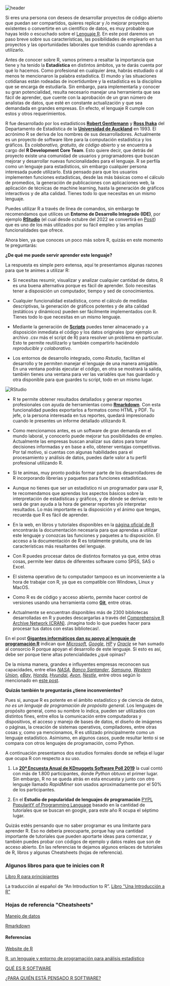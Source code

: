<!--
.. title: ¿Qué es el Lenguaje R y cómo puede ayudarte en tus proyectos?
.. slug: que-es-el-lenguaje-r-y-como-puede-ayudarte-en-tus-proyectos
.. date: 2020-01-17
.. author: Yurely Camacho
.. tags: open science
.. category: r
.. link: 
.. description: 
.. type: text
-->

<!-- # ¿Qué es el Lenguaje R y cómo puede ayudarte en tus proyectos? -->
<!-- **Por Yurely Camacho** -->

![header](../../../images/blog/que-es-el-lenguaje-r-y-como-puede-ayudarte-en-tus-proyectos/header.png)

Si eres una persona con deseos de desarrollar proyectos de código
abierto que puedan ser compartidos, quieres replicar y /o mejorar
proyectos existentes o convertirte en un científico de datos, es muy
probable que hayas leído o escuchado sobre el [Lenguaje
R](https://www.r-project.org/). En este post daremos un paso breve sobre
sus características, las posibilidades de emplearlo en tus proyectos y
las oportunidades laborales que tendrás cuando aprendas a utilizarlo.

<!-- TEASER_END -->

Antes de conocer sobre R, vamos primero a resaltar la importancia que
tiene y ha tenido la **Estadística** en distintos ámbitos, ya te darás
cuenta por qué lo hacemos. Como profesional en cualquier área, habrás
estudiado o al menos te mencionaron la palabra estadística. El mundo y
las situaciones cotidianas están rodeadas de incertidumbre y la
estadística es la disciplina que se encarga de estudiarla. Sin embargo,
para implementarla y conocer su gran potencialidad, resulta necesario
manejar una herramienta que sea fácil de aprender, que cuente con la
aprobación de un gran número de analistas de datos, que esté en
constante actualización y que sea demandada en grandes empresas. En
efecto, el lenguaje R cumple con estos y otros requerimientos.

R fue desarrollado por los estadísticos [**Robert
Gentlemann**](https://en.wikipedia.org/wiki/Robert_Gentleman\_(statistician))
y [**Ross Ihaka**](https://en.wikipedia.org/wiki/Ross_Ihaka) del
Departamento de Estadística de la [**Universidad de
Auckland**](http://www.nuevazelanda.cl/universidades/university-of-auckland.htm)
en 1993. El acrónimo R se deriva de los nombres de sus desarrolladores.
Actualmente es un proyecto de software libre para la computación
estadística y los gráficos. Es *colaborativo, gratuito, de código
abierto* y se encuentra a cargo del **R Development Core Team**. Esto
quiere decir, que detrás del proyecto existe una comunidad de usuarios y
programadores que buscan mejorar y desarrollar nuevas funcionalidades
para el lenguaje. R se perfila como un lenguaje para estadísticos, sin
embargo cualquier persona interesada puede utilizarlo. Está pensado para
que los usuarios implementen funciones estadísticas, desde las más
básicas como el cálculo de promedios, la generación de publicaciones con
aplicaciones web, la aplicación de técnicas de machine learning, hasta
la generación de gráficos interactivos y de alta calidad. Tienes todo lo
que necesitas en un mismo lenguaje.

Puedes utilizar R a través de línea de comandos, sin embargo te
recomendamos que utilices un **Entorno de Desarrollo Integrado (IDE)**,
por ejemplo [**RStudio**](https://rstudio.com/) (el cual desde octubre
del 2022 se convertirá en [Posit](https://posit.co/)) que es uno de los
más utilizados por su fácil empleo y las amplias funcionalidades que
ofrece.

Ahora bien, ya que conoces un poco más sobre R, quizás en este momento
te preguntarás:

**¿De qué me puede servir aprender este lenguaje?**

La respuesta es simple pero extensa, aquí te presentamos algunas razones
para que te animes a utilizar R:

- Si necesitas resumir, visualizar y analizar cualquier cantidad de
  datos, R es una buena alternativa porque es fácil de
  aprender. Solo necesitas tener a disposición un computador, tiempo y
  sed de conocimientos.

- Cualquier funcionalidad estadística, como el cálculo de medidas
  descriptivas, la generación de gráficos potentes y de alta calidad
  (estáticos y dinámicos) pueden ser fácilmente implementados con R.
  Tienes todo lo que necesitas en un mismo lenguaje.

- Mediante la generación de
  [**Scripts**](https://es.wikipedia.org/wiki/Script) puedes tener
  almacenado y a disposición inmediata el código y los datos originales
  (por ejemplo un archivo .csv más el script de R) para resolver un
  problema en particular. Esto te permite reutilizarlo y también
  compartirlo haciéndolo *reproducible y colaborativo*.

- Los entornos de desarrollo integrado, como *Rstudio*, facilitan el
  desarrollo y te permiten manejar el lenguaje de una manera amigable.
  En una ventana podrás ejecutar el código, en otra se mostrará la
  salida, también tienes una ventana para ver las variables que has
  guardado y otra disponible para que guardes tu script, todo en un
  mismo lugar.

![RStudio](img/RStudio.png)

- R te permite obtener resultados detallados y generar reportes
  profesionales con ayuda de herramientas como
  [**Rmarkdown**](https://rmarkdown.rstudio.com/). Con esta
  funcionalidad puedes exportarlos a formatos como HTML y PDF. Tu jefe,
  o la persona interesada en tus reportes, quedará impresionado cuando
  le presentes un informe detallado utilizando R.

- Como mencionamos antes, es un software de gran demanda en el mundo
  laboral, y conocerlo puede mejorar tus posibilidades de empleo.
  Actualmente las empresas buscan analizar sus datos para tomar
  decisiones informadas y en base a ello, obtener ventajas competitivas.
  Por tal motivo, si cuentas con algunas habilidades para el
  procesamiento y análisis de datos, puedes darle valor a tu perfil
  profesional utilizando R.

- Si te animas, muy pronto podrás formar parte de los desarrolladores de
  R incorporando librerías y paquetes para funciones estadísticas.

- Aunque no tienes que ser un estadístico ni un programador para usar R,
  te recomendamos que aprendas los aspectos básicos sobre la
  interpretación de estadísticas y gráficos, y de dónde se derivan; esto
  te será de gran ayuda a la hora de generar reportes y/o interpretar
  resultados. Lo más importante es la disposición y el ánimo que tengas,
  recuerda que R es fácil de aprender.

- En la web, en libros y tutoriales disponibles en la [página oficial de
  R](https://www.r-project.org/) encontrarás la documentación necesaria
  para que aprendas a utilizar este lenguaje y conozcas las funciones y
  paquetes a tu disposición. El acceso a la documentación de R es
  totalmente gratuita, una de las características más resaltantes del
  lenguaje.

- Con R puedes procesar datos de distintos formatos ya que, entre otras
  cosas, permite leer datos de diferentes software como SPSS, SAS o
  Excel.

- El sistema operativo de tu computador tampoco es un inconveniente a la
  hora de trabajar con R, ya que es compatible con Windows, Linux y
  MacOS.

- Como R es de código y acceso abierto, permite hacer control de
  versiones usando una herramienta como
  [**Git**](https://git-scm.com/), entre otras.

- Actualmente se encuentran disponibles más de 2300 bibliotecas
  desarrolladas en R y puedes descargarlas a través del [Comprehensive R
  Archive Network (CRAN)](https://cran.r-project.org/mirrors.html).
  ¡Imagina todo lo que puedes hacer para procesar tus datos con estas
  bibliotecas!.

En el post [**Gigantes informáticos dan su apoyo al lenguaje de
programación
R**](https://diarioti.com/gigantes-informaticos-dan-su-apoyo-al-lenguaje-de-programacion-r/88705)
indican que [*Microsoft*](https://www.microsoft.com/es-ve),
[*Google*](https://about.google/),
[*HP*](http://welcome.hp.com/country/us/en/c/welcome.html) y
[*Oracle*](https://www.oracle.com/index.html) se han sumado al consorcio
R porque apoyan el desarrollo de este lenguaje. Si esto es así, debe ser
porque tiene altas potencialidades ¿qué opinas?

De la misma manera, grandes e influyentes empresas reconocen sus
capacidades, entre ellas [*NASA*](https://www.nasa.gov/), [*Banco
Santander*](https://www.santander.com/es/home),
[*Samsung*](https://www.samsung.com/), [*Western
Union*](https://www.westernunion.com/ve/es/home.html),
[*eBay*](https://ve.ebay.com/), [*Honda*](https://www.honda.com/),
[*Hyundai*](https://www.hyundai.es/), [*Avon*](https://www.avon.com/),
[*Nestle*](https://www.nestle.com/), entre otros según lo mencionado en
[este
post](https://www.maximaformacion.es/blog-dat/para-quien-esta-pensado-r-software/).

**Quizás también te preguntarás ¿tiene inconvenientes?**

Pues si, aunque R es potente en el ámbito estadístico y de ciencia de
datos, *no es un lenguaje de programación de propósito general*. Los
lenguajes de propósito general, como su nombre lo indica, pueden ser
utilizados con distintos fines, entre ellos la comunicación entre
computadoras y dispositivos, el acceso y manejo de bases de datos, el
diseño de imágenes o páginas, la creación de sistemas operativos,
compiladores, entre otras cosas y, como ya mencionamos, R es utilizado
principalmente como un lenguaje estadístico. Asimismo, en algunos casos,
puede resultar lento si se compara con otros lenguajes de programación,
como Python.

A continuación presentamos dos estudios formales donde se refleja el
lugar que ocupa R con respecto a su uso.

1. La [**20ª Encuesta Anual de KDnuggets Software Poll
   2019**](https://www.kdnuggets.com/2019/05/poll-top-data-science-machine-learning-platforms.html)
   la cual contó con más de 1.800 participantes, donde *Python* obtuvo
   el primer lugar. Sin embargo, R no se queda atrás en esta encuesta y
   junto con otro lenguaje llamado *RapidMiner* son usados
   aproximadamente por el 50% de los participantes.

1. En el **Estudio de popularidad de lenguajes de programación** [PYPL
   PopularitY of Programming Language](https://pypl.github.io/PYPL.html)
   basado en la cantidad de tutoriales que se buscan en google, para
   este año R ocupa el séptimo lugar.

Quizás estés pensando que no saber programar es una limitante para
aprender R. Eso no debería preocuparte, porque hay una cantidad
importante de tutoriales que pueden aportarte ideas para comenzar, y
también puedes probar con códigos de ejemplo y datos reales que son de
acceso abierto. En las referencias te dejamos algunos enlaces de
tutoriales de R, libros y algunas Cheatsheets (hojas de referencia).

### Algunos libros para que te inicies con R

[Libro R para principiantes](https://cran.r-project.org/doc/contrib/rdebuts_es.pdf)

La traducción al español de “An Introduction to R”. [Libro "Una
Introducción a
R"](https://cran.r-project.org/doc/contrib/R-intro-1.1.0-espanol.1.pdf)

### Hojas de referencia "Cheatsheets"

[Manejo de
datos](https://rstudio.com/wp-content/uploads/2015/03/data-wrangling-spanish.pdf)

[Rmarkdown](https://rstudio.com/wp-content/uploads/2015/03/rmarkdown-spanish.pdf)

#### Referencias

[Website de R](https://www.r-project.org/)

[R, un lenguaje y entorno de programación para análisis
estadístico](https://www.genbeta.com/desarrollo/r-un-lenguaje-y-entorno-de-programacion-para-analisis-estadistico)

[QUÉ ES R
SOFTWARE](http://www.maximaformacion.es/blog-dat/que-es-r-software/)

[¿PARA QUIÉN ESTÁ PENSADO R
SOFTWARE?](https://www.maximaformacion.es/blog-dat/para-quien-esta-pensado-r-software/)
